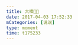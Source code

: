 ```yaml
---
title: 大棒🤤🤤
date: 2017-04-03 17:52:33
mCategories: [说说]
type: moment
time: t175233
---
```


<div id="pics-20170403175233"></div>

<script src="/lib/moment/pics.js"></script>
<script>
var data = [
    {"link": "2017-04-03_000001.jpeg", "type": "shuoshuo"},
    {"link": "2017-04-03_000003.jpeg", "type": "shuoshuo"}
];
picsRender(data, "pics-20170403175233");
</script>
